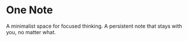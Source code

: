 # One Note
A minimalist space for focused thinking. 
A persistent note that stays with you, no matter what.
